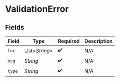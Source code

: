 # ValidationError


## Fields

| Field              | Type               | Required           | Description        |
| ------------------ | ------------------ | ------------------ | ------------------ |
| `loc`              | List\<*String*>    | :heavy_check_mark: | N/A                |
| `msg`              | *String*           | :heavy_check_mark: | N/A                |
| `type`             | *String*           | :heavy_check_mark: | N/A                |